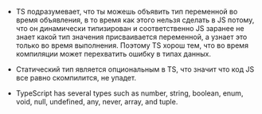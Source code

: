 - TS подразумевает, что ты можешь объявить тип переменной во время объявления, в то время как этого нельзя сделать в JS потому, что он динамически типизирован и соответственно JS заранее не знает какой тип значения присваивается переменной, а узнает это только во время выполнения. Поэтому TS хорош тем, что во время компиляции может перехватить ошибку в типах данных.

- Статический тип является опциональным в TS, что значит что код JS все равно скомпилится, не упадет.

- TypeScript has several types such as number, string, boolean, enum, void, null, undefined, any, never, array, and tuple. 